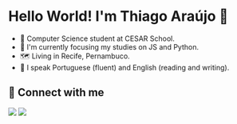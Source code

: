 # Hello World! I'm Thiago Araújo 👋

- 🔭 Computer Science student at CESAR School.
- 🌱 I'm currently focusing my studies on JS and Python.
- 🗺 Living in Recife, Pernambuco.
- 💬 I speak Portuguese (fluent) and English (reading and writing).

## 📧 Connect with me
[<img src="https://img.shields.io/badge/linkedin-%230077B5.svg?&style=for-the-badge&logo=linkedin&logoColor=white" />](https://www.linkedin.com/in/tharaujo17/) 
[<img src = "https://img.shields.io/badge/instagram-%23E4405F.svg?&style=for-the-badge&logo=instagram&logoColor=white">](https://www.instagram.com/thiago17__/)
